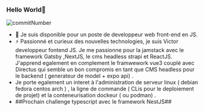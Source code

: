 ### Hello World👋

<!--
**letotor/letotor** is a ✨ _special_ ✨ repository because its `README.md` (this file) appears on your GitHub profile.
Cancel changes
Here are some ideas to get you started:

- 🔭 I’m currently working on ...
- 🌱 I’m currently learning ...
- 👯 I’m looking to collaborate on ...
- 🤔 I’m looking for help with ...
- 💬 Ask me about ...
- 📫 How to reach me: ...
- 😄 Pronouns: ...
- ⚡ Fun fact: ...
-->
![commitNumber](https://i.imgur.com/Pdw6ZnQ.png 'commit')
+ 🔭 Je suis disponible pour un poste de developpeur web front-end en JS.
+ ⚡ Passionné et curieux des nouvelles technologies, je suis Victor developpeur fontend JS. Je me passionne pour la jamstack avec le framework Gatsby ,NextJS, le cms headless strapi et ReactJS. J'apprend egalement en complement le framwework vue3 couplé avec  Directus qui  semble un bon compromis en tant que CMS headless pour le backend ( generateur de model + expo api) . 
+ Je porte egalement un interet à l'administration de serveur linux ( debian fedora centos arch ) , la ligne de commande ( CLis pour le deploiement de projet) et la conteneurisation dockeur ( ou podman) .  
+ ##Prochain challenge typescript avec le framework NestJS##

<!--Vous souhaitez faire plus ample connaissance sur mon parcours pro? Rien de plus simple , allez sur mon site :
http://cv-gatsby-dgwebcreation.netlify.app-->
